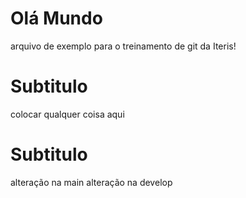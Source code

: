 # Olá Mundo

arquivo de exemplo para o treinamento de git da Iteris!

# Subtitulo

colocar qualquer coisa aqui

# Subtitulo

alteração na main
alteração na develop
